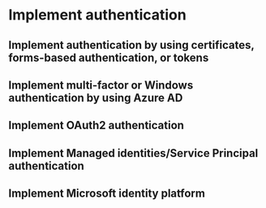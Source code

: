 # Implement authentication

## Implement authentication by using certificates, forms-based authentication, or tokens

## Implement multi-factor or Windows authentication by using Azure AD

## Implement OAuth2 authentication

## Implement Managed identities/Service Principal authentication

## Implement Microsoft identity platform
